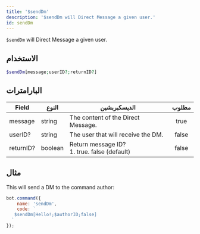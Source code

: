 ```yaml
---
title: '$sendDm'
description: '$sendDm will Direct Message a given user.'
id: sendDm
---
```


`$sendDm` will Direct Message a given user.

## الاستخدام

```php
$sendDm[message;userID?;returnID?]
```

## البارامترات

| Field     | النوع   | الديسكبربشين                                              | مطلوب |
| --------- | ------- | --------------------------------------------------------- |:-----:|
| message   | string  | The content of the Direct Message.                        | true  |
| userID?   | string  | The user that will receive the DM.                        | false |
| returnID? | boolean | Return message ID?  <br /> 1. true. false (default) | false |

## مثال

This will send a DM to the command author:

```javascript
bot.command({
    name: 'sendDm',
    code: `
   $sendDm[Hello!;$authorID;false]  
  `
});
```